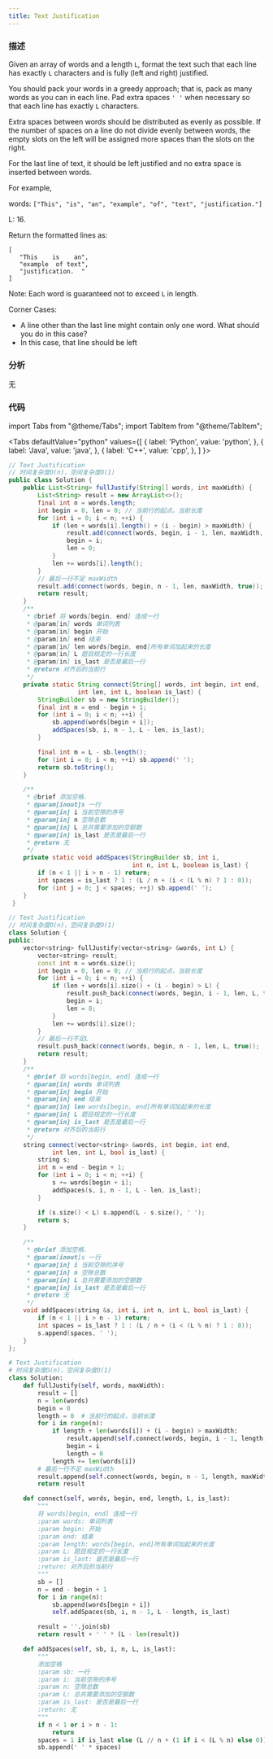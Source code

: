 ```yaml
---
title: Text Justification
---
```


### 描述

Given an array of words and a length `L`, format the text such that each line has exactly `L` characters and is fully (left and right) justified.

You should pack your words in a greedy approach; that is, pack as many words as you can in each line. Pad extra spaces `' '` when necessary so that each line has exactly `L` characters.

Extra spaces between words should be distributed as evenly as possible. If the number of spaces on a line do not divide evenly between words, the empty slots on the left will be assigned more spaces than the slots on the right.

For the last line of text, it should be left justified and no extra space is inserted between words.

For example,

words: `["This", "is", "an", "example", "of", "text", "justification."]`

L: 16.

Return the formatted lines as:

```
[
   "This    is    an",
   "example  of text",
   "justification.  "
]
```

Note: Each word is guaranteed not to exceed `L` in length.

Corner Cases:

- A line other than the last line might contain only one word. What should you do in this case?
- In this case, that line should be left

### 分析

无

### 代码

import Tabs from "@theme/Tabs";
import TabItem from "@theme/TabItem";

<Tabs
defaultValue="python"
values={[
{ label: 'Python', value: 'python', },
{ label: 'Java', value: 'java', },
{ label: 'C++', value: 'cpp', },
]
}>
<TabItem value="java">

```java
// Text Justification
// 时间复杂度O(n)，空间复杂度O(1)
public class Solution {
    public List<String> fullJustify(String[] words, int maxWidth) {
        List<String> result = new ArrayList<>();
        final int n = words.length;
        int begin = 0, len = 0; // 当前行的起点，当前长度
        for (int i = 0; i < n; ++i) {
            if (len + words[i].length() + (i - begin) > maxWidth) {
                result.add(connect(words, begin, i - 1, len, maxWidth, false));
                begin = i;
                len = 0;
            }
            len += words[i].length();
        }
        // 最后一行不足 maxWidth
        result.add(connect(words, begin, n - 1, len, maxWidth, true));
        return result;
    }
    /**
     * @brief 将 words[begin, end] 连成一行
     * @param[in] words 单词列表
     * @param[in] begin 开始
     * @param[in] end 结束
     * @param[in] len words[begin, end]所有单词加起来的长度
     * @param[in] L 题目规定的一行长度
     * @param[in] is_last 是否是最后一行
     * @return 对齐后的当前行
     */
    private static String connect(String[] words, int begin, int end,
                   int len, int L, boolean is_last) {
        StringBuilder sb = new StringBuilder();
        final int n = end - begin + 1;
        for (int i = 0; i < n; ++i) {
            sb.append(words[begin + i]);
            addSpaces(sb, i, n - 1, L - len, is_last);
        }

        final int m = L - sb.length();
        for (int i = 0; i < m; ++i) sb.append(' ');
        return sb.toString();
    }

    /**
     * @brief 添加空格.
     * @param[inout]s 一行
     * @param[in] i 当前空隙的序号
     * @param[in] n 空隙总数
     * @param[in] L 总共需要添加的空额数
     * @param[in] is_last 是否是最后一行
     * @return 无
     */
    private static void addSpaces(StringBuilder sb, int i,
                                  int n, int L, boolean is_last) {
        if (n < 1 || i > n - 1) return;
        int spaces = is_last ? 1 : (L / n + (i < (L % n) ? 1 : 0));
        for (int j = 0; j < spaces; ++j) sb.append(' ');
    }
 }
```

</TabItem>
<TabItem value="cpp">

```cpp
// Text Justification
// 时间复杂度O(n)，空间复杂度O(1)
class Solution {
public:
    vector<string> fullJustify(vector<string> &words, int L) {
        vector<string> result;
        const int n = words.size();
        int begin = 0, len = 0; // 当前行的起点，当前长度
        for (int i = 0; i < n; ++i) {
            if (len + words[i].size() + (i - begin) > L) {
                result.push_back(connect(words, begin, i - 1, len, L, false));
                begin = i;
                len = 0;
            }
            len += words[i].size();
        }
        // 最后一行不足L
        result.push_back(connect(words, begin, n - 1, len, L, true));
        return result;
    }
    /**
     * @brief 将 words[begin, end] 连成一行
     * @param[in] words 单词列表
     * @param[in] begin 开始
     * @param[in] end 结束
     * @param[in] len words[begin, end]所有单词加起来的长度
     * @param[in] L 题目规定的一行长度
     * @param[in] is_last 是否是最后一行
     * @return 对齐后的当前行
     */
    string connect(vector<string> &words, int begin, int end,
            int len, int L, bool is_last) {
        string s;
        int n = end - begin + 1;
        for (int i = 0; i < n; ++i) {
            s += words[begin + i];
            addSpaces(s, i, n - 1, L - len, is_last);
        }

        if (s.size() < L) s.append(L - s.size(), ' ');
        return s;
    }

    /**
     * @brief 添加空格.
     * @param[inout]s 一行
     * @param[in] i 当前空隙的序号
     * @param[in] n 空隙总数
     * @param[in] L 总共需要添加的空额数
     * @param[in] is_last 是否是最后一行
     * @return 无
     */
    void addSpaces(string &s, int i, int n, int L, bool is_last) {
        if (n < 1 || i > n - 1) return;
        int spaces = is_last ? 1 : (L / n + (i < (L % n) ? 1 : 0));
        s.append(spaces, ' ');
    }
};
```

</TabItem>

<TabItem value="python">

```python
# Text Justification
# 时间复杂度O(n)，空间复杂度O(1)
class Solution:
    def fullJustify(self, words, maxWidth):
        result = []
        n = len(words)
        begin = 0
        length = 0  # 当前行的起点，当前长度
        for i in range(n):
            if length + len(words[i]) + (i - begin) > maxWidth:
                result.append(self.connect(words, begin, i - 1, length, maxWidth, False))
                begin = i
                length = 0
            length += len(words[i])
        # 最后一行不足 maxWidth
        result.append(self.connect(words, begin, n - 1, length, maxWidth, True))
        return result

    def connect(self, words, begin, end, length, L, is_last):
        """
        将 words[begin, end] 连成一行
        :param words: 单词列表
        :param begin: 开始
        :param end: 结束
        :param length: words[begin, end]所有单词加起来的长度
        :param L: 题目规定的一行长度
        :param is_last: 是否是最后一行
        :return: 对齐后的当前行
        """
        sb = []
        n = end - begin + 1
        for i in range(n):
            sb.append(words[begin + i])
            self.addSpaces(sb, i, n - 1, L - length, is_last)

        result = ''.join(sb)
        return result + ' ' * (L - len(result))

    def addSpaces(self, sb, i, n, L, is_last):
        """
        添加空格
        :param sb: 一行
        :param i: 当前空隙的序号
        :param n: 空隙总数
        :param L: 总共需要添加的空额数
        :param is_last: 是否是最后一行
        :return: 无
        """
        if n < 1 or i > n - 1:
            return
        spaces = 1 if is_last else (L // n + (1 if i < (L % n) else 0))
        sb.append(' ' * spaces)
```

</TabItem>
</Tabs>
